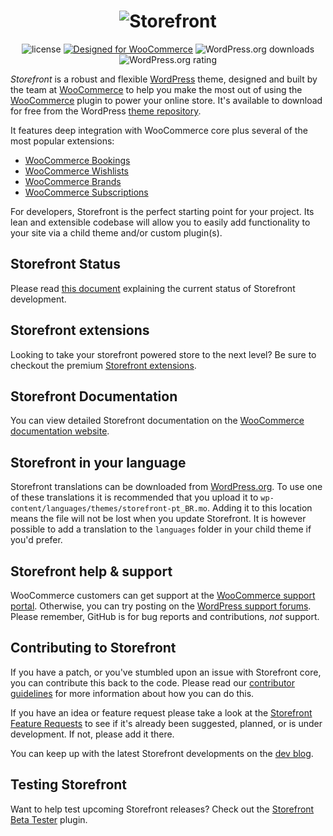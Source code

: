 <h1 align="center">
  <img src="https://storefront.files.wordpress.com/2017/02/storefront1.png?w=100&h=100&crop=1" alt="Storefront">
</h1>

<p align="center">
  <img src="https://poser.pugx.org/woocommerce/woocommerce/license" alt="license">
  <a href="https://woo.com/"><img src="http://img.shields.io/badge/Designed%20for-WooCommerce-a46497.svg" alt="Designed for WooCommerce"></a>
  <img src="https://img.shields.io/wordpress/theme/dt/storefront.svg" alt="WordPress.org downloads">
  <img src="https://img.shields.io/wordpress/theme/r/storefront.svg" alt="WordPress.org rating">
</p>

_Storefront_ is a robust and flexible [WordPress](https://wordpress.org) theme, designed and built by the team at [WooCommerce](https://woo.com/) to help you make the most out of using the [WooCommerce](https://woo.com) plugin to power your online store. It's available to download for free from the WordPress [theme repository](https://wordpress.org/themes/storefront/).

It features deep integration with WooCommerce core plus several of the most popular extensions:

-   [WooCommerce Bookings](https://woo.com/products/woocommerce-bookings/)
-   [WooCommerce Wishlists](https://woo.com/products/woocommerce-wishlists/)
-   [WooCommerce Brands](https://woo.com/products/brands/)
-   [WooCommerce Subscriptions](https://woo.com/products/woocommerce-subscriptions/)

For developers, Storefront is the perfect starting point for your project. Its lean and extensible codebase will allow you to easily add functionality to your site via a child theme and/or custom plugin(s).

## Storefront Status

Please read [this document](./STOREFRONT_STATUS.md) explaining the current status of Storefront development.

## Storefront extensions

Looking to take your storefront powered store to the next level? Be sure to checkout the premium [Storefront extensions](https://woo.com/product-category/storefront-extensions/).

## Storefront Documentation

You can view detailed Storefront documentation on the [WooCommerce documentation website](https://woo.com/documentation/themes/storefront/).

## Storefront in your language

Storefront translations can be downloaded from [WordPress.org](https://translate.wordpress.org/projects/wp-themes/storefront). To use one of these translations it is recommended that you upload it to `wp-content/languages/themes/storefront-pt_BR.mo`. Adding it to this location means the file will not be lost when you update Storefront. It is however possible to add a translation to the `languages` folder in your child theme if you'd prefer.

## Storefront help & support

WooCommerce customers can get support at the [WooCommerce support portal](https://woo.com/contact-us/). Otherwise, you can try posting on the [WordPress support forums](https://wordpress.org/support/theme/storefront/). Please remember, GitHub is for bug reports and contributions, _not_ support.

## Contributing to Storefront

If you have a patch, or you've stumbled upon an issue with Storefront core, you can contribute this back to the code. Please read our [contributor guidelines](https://github.com/woocommerce/storefront/blob/master/CONTRIBUTING.md) for more information about how you can do this.

If you have an idea or feature request please take a look at the [Storefront Feature Requests](https://woo.com/feature-requests/storefront/#) to see if it's already been suggested, planned, or is under development. If not, please add it there.

You can keep up with the latest Storefront developments on the [dev blog](https://woocommerce.wordpress.com/category/storefront/).

## Testing Storefront

Want to help test upcoming Storefront releases? Check out the [Storefront Beta Tester](https://github.com/seb86/Storefront-Beta-Tester) plugin.
